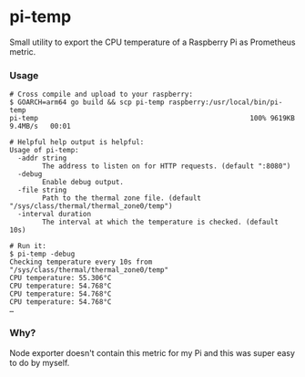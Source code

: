 # pi-temp

Small utility to export the CPU temperature of a Raspberry Pi as Prometheus metric.

### Usage

```shell
# Cross compile and upload to your raspberry:
$ GOARCH=arm64 go build && scp pi-temp raspberry:/usr/local/bin/pi-temp
pi-temp                                                    100% 9619KB   9.4MB/s   00:01

# Helpful help output is helpful:
Usage of pi-temp:
  -addr string
    	The address to listen on for HTTP requests. (default ":8080")
  -debug
    	Enable debug output.
  -file string
    	Path to the thermal zone file. (default "/sys/class/thermal/thermal_zone0/temp")
  -interval duration
    	The interval at which the temperature is checked. (default 10s)

# Run it:
$ pi-temp -debug
Checking temperature every 10s from "/sys/class/thermal/thermal_zone0/temp"
CPU temperature: 55.306°C
CPU temperature: 54.768°C
CPU temperature: 54.768°C
CPU temperature: 54.768°C
…
```

### Why?

Node exporter doesn't contain this metric for my Pi and this was super easy
to do by myself.
